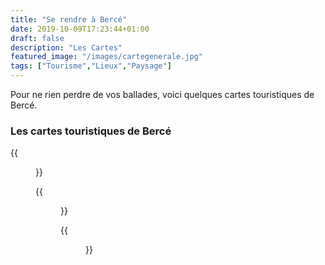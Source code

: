 ```yaml
---
title: "Se rendre à Bercé"
date: 2019-10-09T17:23:44+01:00
draft: false
description: "Les Cartes"
featured_image: "/images/cartegenerale.jpg"
tags: ["Tourisme","Lieux","Paysage"]
---
```


Pour ne rien perdre de vos ballades, voici quelques cartes 
touristiques de Bercé.

###  Les cartes touristiques de Bercé
  
  {{<figure src="/images/articles/carte-touristique.jpg" title="Pour vous repérer en forêt">}}
  
  
  {{<figure src="/images/articles/planonf.jpg" title="Pour repérer les parcelles">}}
   

  {{<figure src="/images/articles/cartesentier2019.jpg" title="La randonnée à fond">}}
